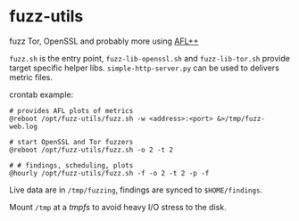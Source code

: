 # fuzz-utils
fuzz Tor, OpenSSL and probably more using [AFL++](https://github.com/AFLplusplus/AFLplusplus/)

`fuzz.sh` is the entry point, `fuzz-lib-openssl.sh` and `fuzz-lib-tor.sh` provide target specific helper libs.
`simple-http-server.py` can be used to delivers metric files.

crontab example:

```
# provides AFL plots of metrics
@reboot /opt/fuzz-utils/fuzz.sh -w <address>:<port> &>/tmp/fuzz-web.log

# start OpenSSL and Tor fuzzers
@reboot /opt/fuzz-utils/fuzz.sh -o 2 -t 2

# # findings, scheduling, plots
@hourly /opt/fuzz-utils/fuzz.sh -f -o 2 -t 2 -p -f
```
Live data are in `/tmp/fuzzing`, findings are synced to `$HOME/findings`.

Mount `/tmp` at a *tmpfs* to avoid heavy I/O stress to the disk.

